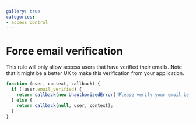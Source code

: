 ```yaml
---
gallery: true
categories:
- access control
---
```

# Force email verification

This rule will only allow access users that have verified their emails.
Note that it might be a better UX to make this verification from your application.

```js
function (user, context, callback) {
  if (!user.email_verified) {
    return callback(new UnauthorizedError('Please verify your email before logging in.'));
  } else {
    return callback(null, user, context);
  }
}
```
